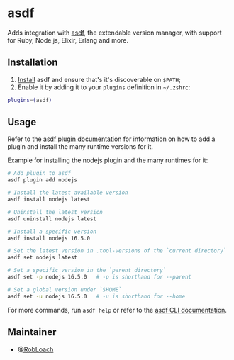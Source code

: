 # asdf

Adds integration with [asdf](https://github.com/asdf-vm/asdf), the extendable version manager, with support for Ruby, Node.js, Elixir, Erlang and more.

## Installation

1. [Install](https://asdf-vm.com/guide/getting-started.html#_1-install-asdf) asdf and ensure that's it's discoverable on `$PATH`;
2. Enable it by adding it to your `plugins` definition in `~/.zshrc`:

```sh
plugins=(asdf)
```

## Usage

Refer to the [asdf plugin documentation](https://asdf-vm.com/guide/getting-started.html#_4-install-a-plugin) for information on how to add a plugin and install the many runtime versions for it.

Example for installing the nodejs plugin and the many runtimes for it:

```sh
# Add plugin to asdf
asdf plugin add nodejs

# Install the latest available version
asdf install nodejs latest

# Uninstall the latest version
asdf uninstall nodejs latest

# Install a specific version
asdf install nodejs 16.5.0

# Set the latest version in .tool-versions of the `current directory`
asdf set nodejs latest

# Set a specific version in the `parent directory`
asdf set -p nodejs 16.5.0   # -p is shorthand for --parent

# Set a global version under `$HOME`
asdf set -u nodejs 16.5.0   # -u is shorthand for --home
```

For more commands, run `asdf help` or refer to the
[asdf CLI documentation](https://asdf-vm.com/manage/commands.html#all-commands).

## Maintainer

- [@RobLoach](https://github.com/RobLoach)
